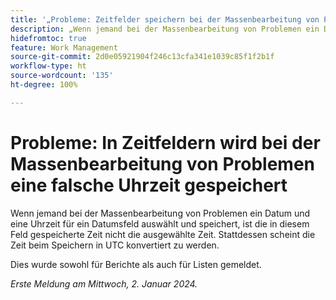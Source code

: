 ```yaml
---
title: '„Probleme: Zeitfelder speichern bei der Massenbearbeitung von Problemen die falsche Zeit“'
description: „Wenn jemand bei der Massenbearbeitung von Problemen ein Datum und eine Uhrzeit für ein Datumsfeld auswählt und speichert, ist die in diesem Feld gespeicherte Zeit nicht die ausgewählte Zeit. Stattdessen scheint die Zeit beim Speichern in UTC konvertiert zu werden.“
hidefromtoc: true
feature: Work Management
source-git-commit: 2d0e05921904f246c13cfa341e1039c85f1f2b1f
workflow-type: ht
source-wordcount: '135'
ht-degree: 100%

---
```



# Probleme: In Zeitfeldern wird bei der Massenbearbeitung von Problemen eine falsche Uhrzeit gespeichert

Wenn jemand bei der Massenbearbeitung von Problemen ein Datum und eine Uhrzeit für ein Datumsfeld auswählt und speichert, ist die in diesem Feld gespeicherte Zeit nicht die ausgewählte Zeit. Stattdessen scheint die Zeit beim Speichern in UTC konvertiert zu werden.

Dies wurde sowohl für Berichte als auch für Listen gemeldet.

_Erste Meldung am Mittwoch, 2. Januar 2024._
